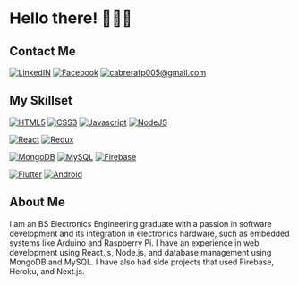 # Hello there! 👋👋👋
## Contact Me
<a href="https://linkedin.com/in/cabrerafd">![LinkedIN](https://img.shields.io/badge/LinkedIN-%230077B5.svg?&style=flat&logo=LinkedIN&logoColor=white)</a>
<a href="https://facebook.com/cabrerafd">![Facebook](https://img.shields.io/badge/Facebook-%231877F2.svg?&style=flat&logo=Facebook&logoColor=white)</a>
<a href="mailto:cabrerafp005@gmail.com">![cabrerafp005@gmail.com](https://img.shields.io/badge/cabrerafp005@gmail.com-%23D14836.svg?&style=flat&logo=Gmail&logoColor=white)</a>


## My Skillset

<a href="#">![HTML5](https://img.shields.io/badge/HTML5-%23E34F26.svg?&style=for-the-badge&logo=HTML5&logoColor=white)</a>
<a href="#">![CSS3](https://img.shields.io/badge/CSS3-%231572B6.svg?&style=for-the-badge&logo=CSS3&logoColor=white)</a>
<a href="#">![Javascript](https://img.shields.io/badge/Javascript-%23F7DF1E.svg?&style=for-the-badge&logo=Javascript&logoColor=black)</a>
<a href="#">![NodeJS](https://img.shields.io/badge/NodeJs-%23339933.svg?&style=for-the-badge&logo=Node.js&logoColor=white)</a>

<a href="#">![React](https://img.shields.io/badge/React-%2361DAFB.svg?&style=for-the-badge&logo=React&logoColor=white)</a>
<a href="#">![Redux](https://img.shields.io/badge/Redux-%23764ABC.svg?&style=for-the-badge&logo=Redux&logoColor=white)</a>

<a href="#">![MongoDB](https://img.shields.io/badge/MongoDB-%2347A248.svg?&style=for-the-badge&logo=MongoDB&logoColor=white)</a>
<a href="#">![MySQL](https://img.shields.io/badge/MySQL-%234479A1.svg?&style=for-the-badge&logo=MySQL&logoColor=black)</a>
<a href="#">![Firebase](https://img.shields.io/badge/Firebase-%23FFCA28.svg?&style=for-the-badge&logo=Firebase&logoColor=white)</a>

<a href="#">![Flutter](https://img.shields.io/badge/Flutter-%2302569B.svg?&style=for-the-badge&logo=Flutter&logoColor=white)</a>
<a href="#">![Android](https://img.shields.io/badge/Android-%233DDC84.svg?&style=for-the-badge&logo=Android&logoColor=white)</a>

## About Me
I am an BS Electronics Engineering graduate with a passion in software development and its integration in electronics hardware, such as embedded systems like Arduino and Raspberry Pi. I have an experience in web development using React.js, Node.js, and database management using MongoDB and MySQL. I have also had side projects that used Firebase, Heroku, and Next.js.
